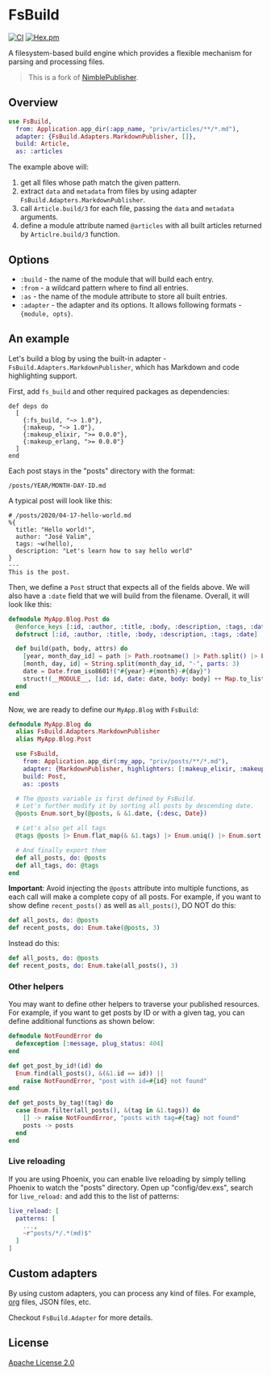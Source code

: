 # FsBuild

[![CI](https://github.com/cozy-elixir/fs_build/actions/workflows/ci.yml/badge.svg)](https://github.com/cozy-elixir/fs_build/actions/workflows/ci.yml)
[![Hex.pm](https://img.shields.io/hexpm/v/fs_build.svg)](https://hex.pm/packages/fs_build)

<!-- MDOC -->

A filesystem-based build engine which provides a flexible mechanism for parsing and processing files.

> This is a fork of [NimblePublisher](https://github.com/dashbitco/nimble_publisher).

## Overview

```elixir
use FsBuild,
  from: Application.app_dir(:app_name, "priv/articles/**/*.md"),
  adapter: {FsBuild.Adapters.MarkdownPublisher, []},
  build: Article,
  as: :articles
```

The example above will:

1. get all files whose path match the given pattern.
2. extract `data` and `metadata` from files by using adapter `FsBuild.Adapters.MarkdownPublisher`.
3. call `Article.build/3` for each file, passing the `data` and `metadata` arguments.
4. define a module attribute named `@articles` with all built articles returned by `Articlre.build/3` function.

## Options

- `:build` - the name of the module that will build each entry.
- `:from` - a wildcard pattern where to find all entries.
- `:as` - the name of the module attribute to store all built entries.
- `:adapter` - the adapter and its options. It allows following formats - `{module, opts}`.

## An example

Let's build a blog by using the built-in adapter - `FsBuild.Adapters.MarkdownPublisher`, which has Markdown and code highlighting support.

First, add `fs_build` and other required packages as dependencies:

    def deps do
      [
        {:fs_build, "~> 1.0"},
        {:makeup, "~> 1.0"},
        {:makeup_elixir, ">= 0.0.0"},
        {:makeup_erlang, ">= 0.0.0"}
      ]
    end

Each post stays in the "posts" directory with the format:

    /posts/YEAR/MONTH-DAY-ID.md

A typical post will look like this:

    # /posts/2020/04-17-hello-world.md
    %{
      title: "Hello world!",
      author: "José Valim",
      tags: ~w(hello),
      description: "Let's learn how to say hello world"
    }
    ---
    This is the post.

Then, we define a `Post` struct that expects all of the fields
above. We will also have a `:date` field that we will build from the
filename. Overall, it will look like this:

```elixir
defmodule MyApp.Blog.Post do
  @enforce_keys [:id, :author, :title, :body, :description, :tags, :date]
  defstruct [:id, :author, :title, :body, :description, :tags, :date]

  def build(path, body, attrs) do
    [year, month_day_id] = path |> Path.rootname() |> Path.split() |> Enum.take(-2)
    [month, day, id] = String.split(month_day_id, "-", parts: 3)
    date = Date.from_iso8601!("#{year}-#{month}-#{day}")
    struct!(__MODULE__, [id: id, date: date, body: body] ++ Map.to_list(attrs))
  end
end
```

Now, we are ready to define our `MyApp.Blog` with `FsBuild`:

```elixir
defmodule MyApp.Blog do
  alias FsBuild.Adapters.MarkdownPublisher
  alias MyApp.Blog.Post

  use FsBuild,
    from: Application.app_dir(:my_app, "priv/posts/**/*.md"),
    adapter: {MarkdownPublisher, highlighters: [:makeup_elixir, :makeup_erlang]},
    build: Post,
    as: :posts

  # The @posts variable is first defined by FsBuild.
  # Let's further modify it by sorting all posts by descending date.
  @posts Enum.sort_by(@posts, & &1.date, {:desc, Date})

  # Let's also get all tags
  @tags @posts |> Enum.flat_map(& &1.tags) |> Enum.uniq() |> Enum.sort()

  # And finally export them
  def all_posts, do: @posts
  def all_tags, do: @tags
end
```

**Important**: Avoid injecting the `@posts` attribute into multiple functions,
as each call will make a complete copy of all posts. For example, if you want
to show define `recent_posts()` as well as `all_posts()`, DO NOT do this:

```elixir
def all_posts, do: @posts
def recent_posts, do: Enum.take(@posts, 3)
```

Instead do this:

```elixir
def all_posts, do: @posts
def recent_posts, do: Enum.take(all_posts(), 3)
```

### Other helpers

You may want to define other helpers to traverse your published resources.
For example, if you want to get posts by ID or with a given tag, you can
define additional functions as shown below:

```elixir
defmodule NotFoundError do
  defexception [:message, plug_status: 404]
end

def get_post_by_id!(id) do
  Enum.find(all_posts(), &(&1.id == id)) ||
    raise NotFoundError, "post with id=#{id} not found"
end

def get_posts_by_tag!(tag) do
  case Enum.filter(all_posts(), &(tag in &1.tags)) do
    [] -> raise NotFoundError, "posts with tag=#{tag} not found"
    posts -> posts
  end
end
```

### Live reloading

If you are using Phoenix, you can enable live reloading by simply telling Phoenix to watch the "posts" directory. Open up "config/dev.exs", search for `live_reload:` and add this to the list of patterns:

```elixir
live_reload: [
  patterns: [
    ...,
    ~r"posts/*/.*(md)$"
  ]
]
```

## Custom adapters

By using custom adapters, you can process any kind of files. For example, [org](https://orgmode.org/) files, JSON files, etc.

Checkout `FsBuild.Adapter` for more details.

<!-- MDOC -->

## License

[Apache License 2.0](./LICENSE)
